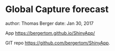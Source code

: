 Global Capture forecast
========================================================

author: Thomas Berger
date: Jan 30, 2017



App <https://bergertom.github.io/ShinyApp/> 

GIT repo <https://github.com/bergertom/ShinyApp>.
